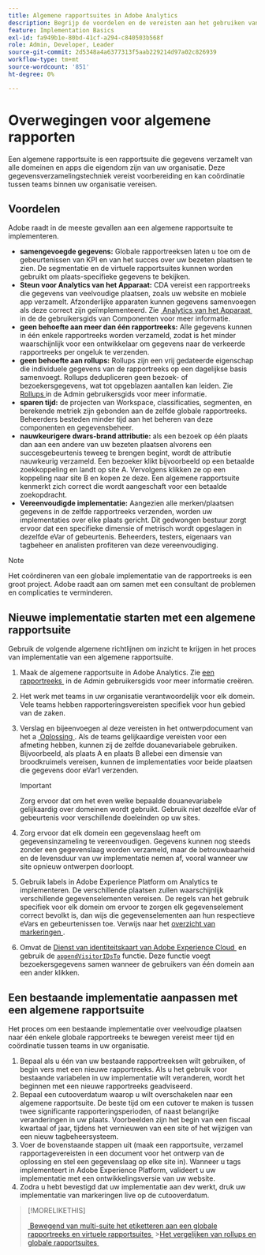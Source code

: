 ```yaml
---
title: Algemene rapportsuites in Adobe Analytics
description: Begrijp de voordelen en de vereisten aan het gebruiken van een globale rapportreeks.
feature: Implementation Basics
exl-id: fa949b1e-80bd-41cf-a294-c840503b568f
role: Admin, Developer, Leader
source-git-commit: 2d5348a4a6377313f5aab229214d97a02c826939
workflow-type: tm+mt
source-wordcount: '851'
ht-degree: 0%

---
```


# Overwegingen voor algemene rapporten

Een algemene rapportsuite is een rapportsuite die gegevens verzamelt van alle domeinen en apps die eigendom zijn van uw organisatie. Deze gegevensverzamelingstechniek vereist voorbereiding en kan coördinatie tussen teams binnen uw organisatie vereisen.

## Voordelen

Adobe raadt in de meeste gevallen aan een algemene rapportsuite te implementeren.

* **samengevoegde gegevens:** Globale rapportreeksen laten u toe om de gebeurtenissen van KPI en van het succes over uw bezeten plaatsen te zien. De segmentatie en de virtuele rapportsuites kunnen worden gebruikt om plaats-specifieke gegevens te bekijken.
* **Steun voor Analytics van het Apparaat:** CDA vereist een rapportreeks die gegevens van veelvoudige plaatsen, zoals uw website en mobiele app verzamelt. Afzonderlijke apparaten kunnen gegevens samenvoegen als deze correct zijn geïmplementeerd. Zie [&#x200B; Analytics van het Apparaat &#x200B;](../../components/cda/overview.md) in de de gebruikersgids van Componenten voor meer informatie.
* **geen behoefte aan meer dan één rapportreeks:** Alle gegevens kunnen in één enkele rapportreeks worden verzameld, zodat is het minder waarschijnlijk voor een ontwikkelaar om gegevens naar de verkeerde rapportreeks per ongeluk te verzenden.
* **geen behoefte aan rollups:** Rollups zijn een vrij gedateerde eigenschap die individuele gegevens van de rapportreeks op een dagelijkse basis samenvoegt. Rollups dedupliceren geen bezoek- of bezoekersgegevens, wat tot opgeblazen aantallen kan leiden. Zie [&#x200B; Rollups &#x200B;](../../admin/tools/manage-rs/rollup-report-suite.md) in de Admin gebruikersgids voor meer informatie.
* **sparen tijd:** de projecten van Workspace, classificaties, segmenten, en berekende metriek zijn gebonden aan de zelfde globale rapportreeks. Beheerders besteden minder tijd aan het beheren van deze componenten en gegevensbeheer.
* **nauwkeurigere dwars-brand attributie:** als een bezoek op één plaats dan aan een andere van uw bezeten plaatsen alvorens een succesgebeurtenis teweeg te brengen begint, wordt de attributie nauwkeurig verzameld. Een bezoeker klikt bijvoorbeeld op een betaalde zoekkoppeling en landt op site A. Vervolgens klikken ze op een koppeling naar site B en kopen ze deze. Een algemene rapportsuite kenmerkt zich correct die wordt aangeschaft voor een betaalde zoekopdracht.
* **Vereenvoudigde implementatie:** Aangezien alle merken/plaatsen gegevens in de zelfde rapportreeks verzenden, worden uw implementaties over elke plaats gericht. Dit gedwongen bestuur zorgt ervoor dat een specifieke dimensie of metrisch wordt opgeslagen in dezelfde eVar of gebeurtenis. Beheerders, testers, eigenaars van tagbeheer en analisten profiteren van deze vereenvoudiging.

>[!NOTE]
>
>Het coördineren van een globale implementatie van de rapportreeks is een groot project. Adobe raadt aan om samen met een consultant de problemen en complicaties te verminderen.

## Nieuwe implementatie starten met een algemene rapportsuite

Gebruik de volgende algemene richtlijnen om inzicht te krijgen in het proces van implementatie van een algemene rapportsuite.

1. Maak de algemene rapportsuite in Adobe Analytics. Zie [&#x200B; een rapportreeks &#x200B;](/help/admin/tools/manage-rs/new-rs/t-create-a-report-suite.md) in de Admin gebruikersgids voor meer informatie creëren.
1. Het werk met teams in uw organisatie verantwoordelijk voor elk domein. Vele teams hebben rapporteringsvereisten specifiek voor hun gebied van de zaken.
1. Verslag en bijeenvoegen al deze vereisten in het ontwerpdocument van het a [&#x200B; Oplossing &#x200B;](solution-design.md). Als de teams gelijkaardige vereisten voor een afmeting hebben, kunnen zij de zelfde douanevariabele gebruiken. Bijvoorbeeld, als plaats A en plaats B allebei een dimensie van broodkruimels vereisen, kunnen de implementaties voor beide plaatsen die gegevens door eVar1 verzenden.

   >[!IMPORTANT]
   >
   >Zorg ervoor dat om het even welke bepaalde douanevariabele gelijkaardig over domeinen wordt gebruikt. Gebruik niet dezelfde eVar of gebeurtenis voor verschillende doeleinden op uw sites.
1. Zorg ervoor dat elk domein een gegevenslaag heeft om gegevensinzameling te vereenvoudigen. Gegevens kunnen nog steeds zonder een gegevenslaag worden verzameld, maar de betrouwbaarheid en de levensduur van uw implementatie nemen af, vooral wanneer uw site opnieuw ontwerpen doorloopt.
1. Gebruik labels in Adobe Experience Platform om Analytics te implementeren. De verschillende plaatsen zullen waarschijnlijk verschillende gegevenselementen vereisen. De regels van het gebruik specifiek voor elk domein om ervoor te zorgen elk gegevenselement correct bevolkt is, dan wijs die gegevenselementen aan hun respectieve eVars en gebeurtenissen toe. Verwijs naar het [&#x200B; overzicht van markeringen &#x200B;](https://experienceleague.adobe.com/docs/experience-platform/tags/home.html?lang=nl-NL).
1. Omvat de [&#x200B; Dienst van identiteitskaart van Adobe Experience Cloud &#x200B;](https://experienceleague.adobe.com/docs/id-service/using/home.html?lang=nl-NL) en gebruik de [`appendVisitorIDsTo` &#x200B;](https://experienceleague.adobe.com/docs/id-service/using/id-service-api/methods/appendvisitorid.html?lang=nl-NL) functie. Deze functie voegt bezoekersgegevens samen wanneer de gebruikers van één domein aan een ander klikken.

## Een bestaande implementatie aanpassen met een algemene rapportsuite

Het proces om een bestaande implementatie over veelvoudige plaatsen naar één enkele globale rapportreeks te bewegen vereist meer tijd en coördinatie tussen teams in uw organisatie.

1. Bepaal als u één van uw bestaande rapportreeksen wilt gebruiken, of begin vers met een nieuwe rapportreeks. Als u het gebruik voor bestaande variabelen in uw implementatie wilt veranderen, wordt het beginnen met een nieuwe rapportreeks geadviseerd.
2. Bepaal een cutooverdatum waarop u wilt overschakelen naar een algemene rapportsuite. De beste tijd om een cutover te maken is tussen twee significante rapporteringsperioden, of naast belangrijke veranderingen in uw plaats. Voorbeelden zijn het begin van een fiscaal kwartaal of jaar, tijdens het vernieuwen van een site of het wijzigen van een nieuw tagbeheersysteem.
3. Voer de bovenstaande stappen uit (maak een rapportsuite, verzamel rapportagevereisten in een document voor het ontwerp van de oplossing en stel een gegevenslaag op elke site in). Wanneer u tags implementeert in Adobe Experience Platform, valideert u uw implementatie met een ontwikkelingsversie van uw website.
4. Zodra u hebt bevestigd dat uw implementatie aan dev werkt, druk uw implementatie van markeringen live op de cutooverdatum.

>[!MORELIKETHIS]
>
>[&#x200B; Bewegend van multi-suite het etiketteren aan een globale rapportreeks en virtuele rapportsuites &#x200B;](../../components/vrs/vrs-considerations.md)
>&#x200B;>[Het vergelijken van rollups en globale rapportsuites &#x200B;](../../admin/tools/manage-rs/rollup-report-suite.md)
